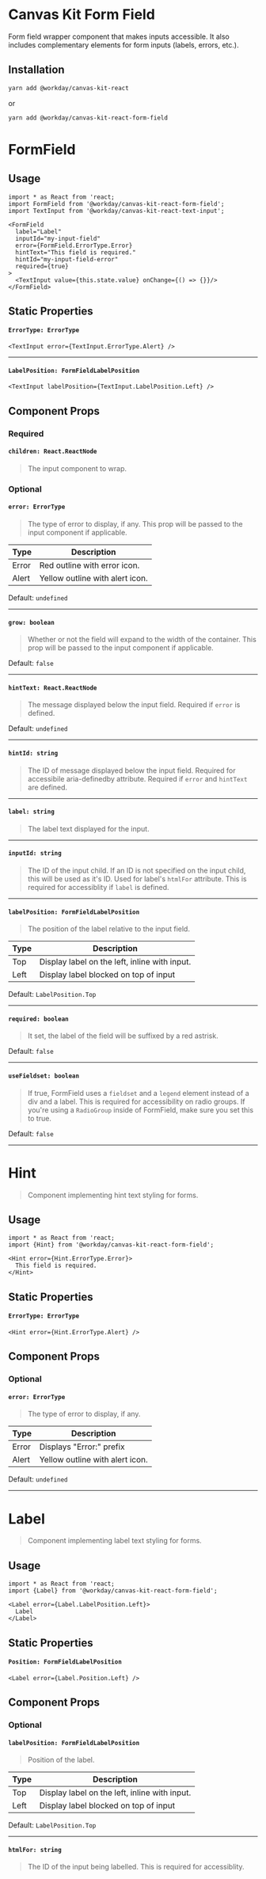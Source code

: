 # Canvas Kit Form Field

Form field wrapper component that makes inputs accessible. It also includes complementary elements
for form inputs (labels, errors, etc.).

## Installation

```sh
yarn add @workday/canvas-kit-react
```

or

```sh
yarn add @workday/canvas-kit-react-form-field
```

# FormField

## Usage

```tsx
import * as React from 'react;
import FormField from '@workday/canvas-kit-react-form-field';
import TextInput from '@workday/canvas-kit-react-text-input';

<FormField
  label="Label"
  inputId="my-input-field"
  error={FormField.ErrorType.Error}
  hintText="This field is required."
  hintId="my-input-field-error"
  required={true}
>
  <TextInput value={this.state.value} onChange={() => {}}/>
</FormField>
```

## Static Properties

#### `ErrorType: ErrorType`

```tsx
<TextInput error={TextInput.ErrorType.Alert} />
```

---

#### `LabelPosition: FormFieldLabelPosition`

```tsx
<TextInput labelPosition={TextInput.LabelPosition.Left} />
```

## Component Props

### Required

#### `children: React.ReactNode`

> The input component to wrap.

### Optional

#### `error: ErrorType`

> The type of error to display, if any. This prop will be passed to the input component if
> applicable.

| Type  | Description                     |
| ----- | ------------------------------- |
| Error | Red outline with error icon.    |
| Alert | Yellow outline with alert icon. |

Default: `undefined`

---

#### `grow: boolean`

> Whether or not the field will expand to the width of the container. This prop will be passed to
> the input component if applicable.

Default: `false`

---

#### `hintText: React.ReactNode`

> The message displayed below the input field. Required if `error` is defined.

Default: `undefined`

---

#### `hintId: string`

> The ID of message displayed below the input field. Required for accessibile aria-definedby
> attribute. Required if `error` and `hintText` are defined.

---

#### `label: string`

> The label text displayed for the input.

---

#### `inputId: string`

> The ID of the input child. If an ID is not specified on the input child, this will be used as it's
> ID. Used for label's `htmlFor` attribute. This is required for accessiblity if `label` is defined.

---

#### `labelPosition: FormFieldLabelPosition`

> The position of the label relative to the input field.

| Type | Description                                   |
| ---- | --------------------------------------------- |
| Top  | Display label on the left, inline with input. |
| Left | Display label blocked on top of input         |

Default: `LabelPosition.Top`

---

#### `required: boolean`

> It set, the label of the field will be suffixed by a red astrisk.

Default: `false`

---

#### `useFieldset: boolean`

> If true, FormField uses a `fieldset` and a `legend` element instead of a div and a label. This is
> required for accessibility on radio groups. If you're using a `RadioGroup` inside of FormField,
> make sure you set this to true.

Default: `false`

---

# Hint

> Component implementing hint text styling for forms.

## Usage

```tsx
import * as React from 'react;
import {Hint} from '@workday/canvas-kit-react-form-field';

<Hint error={Hint.ErrorType.Error}>
  This field is required.
</Hint>
```

## Static Properties

#### `ErrorType: ErrorType`

```tsx
<Hint error={Hint.ErrorType.Alert} />
```

## Component Props

### Optional

#### `error: ErrorType`

> The type of error to display, if any.

| Type  | Description                     |
| ----- | ------------------------------- |
| Error | Displays "Error:" prefix        |
| Alert | Yellow outline with alert icon. |

Default: `undefined`

---

# Label

> Component implementing label text styling for forms.

## Usage

```tsx
import * as React from 'react;
import {Label} from '@workday/canvas-kit-react-form-field';

<Label error={Label.LabelPosition.Left}>
  Label
</Label>
```

## Static Properties

#### `Position: FormFieldLabelPosition`

```tsx
<Label error={Label.Position.Left} />
```

## Component Props

### Optional

#### `labelPosition: FormFieldLabelPosition`

> Position of the label.

| Type | Description                                   |
| ---- | --------------------------------------------- |
| Top  | Display label on the left, inline with input. |
| Left | Display label blocked on top of input         |

Default: `LabelPosition.Top`

---

#### `htmlFor: string`

> The ID of the input being labelled. This is required for accessiblity.
